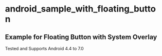 # android_sample_with_floating_button
## Example for Floating Button with System Overlay

Tested and Supports Android 4.4 to 7.0
